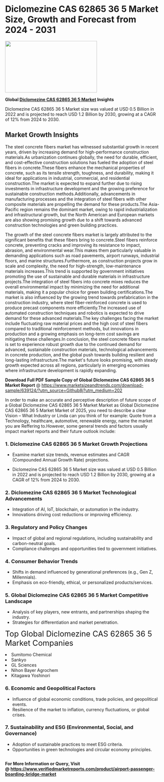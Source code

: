 <H1>Diclomezine CAS 62865 36 5 Market Size, Growth and Forecast from 2024 - 2031</H1><img class="aligncenter size-medium wp-image-584254" src="https://thirdeyenews.in/wp-content/uploads/2024/09/Global-Market-Research-300x168.jpeg" alt="" width="300" height="168" /><p><strong>Global&nbsp;<a href="https://www.marketsizeandtrends.com/download-sample/639124/?utm_source=Github8j?utm_medium=202">Diclomezine CAS 62865 36 5 Market</a> Insights</strong></p><p>Diclomezine CAS 62865 36 5 Market size was valued at USD 0.5 Billion in 2022 and is projected to reach USD 1.2 Billion by 2030, growing at a CAGR of 12% from 2024 to 2030.</p><p><h2>Market Growth Insights</h2> <p>The steel concrete fibers market has witnessed substantial growth in recent years, driven by increasing demand for high-performance construction materials.As urbanization continues globally, the need for durable, efficient, and cost-effective construction solutions has fueled the adoption of steel fibers in concrete.These fibers enhance the mechanical properties of concrete, such as its tensile strength, toughness, and durability, making it ideal for applications in industrial, commercial, and residential construction.The market is expected to expand further due to rising investments in infrastructure development and the growing preference for sustainable construction methods.Additionally, advancements in manufacturing processes and the integration of steel fibers with other composite materials are propelling the demand for these products.The Asia-Pacific region remains the dominant market, owing to rapid industrialization and infrastructural growth, but the North American and European markets are also showing promising growth due to a shift towards advanced construction technologies and green building practices.</p> <p>The growth of the steel concrete fibers market is largely attributed to the significant benefits that these fibers bring to concrete.Steel fibers reinforce concrete, preventing cracks and improving its resistance to impact, abrasion, and environmental wear.This makes them particularly valuable in demanding applications such as road pavements, airport runways, industrial floors, and marine structures.Furthermore, as construction projects grow in scale and complexity, the need for high-strength, low-maintenance materials increases.This trend is supported by government initiatives promoting the use of sustainable and durable materials in infrastructure projects.The integration of steel fibers into concrete mixes reduces the overall environmental impact by minimizing the need for additional materials, making it a popular choice for green building certifications.The market is also influenced by the growing trend towards prefabrication in the construction industry, where steel fiber-reinforced concrete is used to produce precast components more efficiently.The increased use of automated construction techniques and robotics is expected to drive demand for these advanced materials.The key challenges facing the market include fluctuating raw material prices and the high cost of steel fibers compared to traditional reinforcement methods, but innovations in production and a growing emphasis on long-term cost savings are mitigating these challenges.In conclusion, the steel concrete fibers market is set to experience robust growth due to the continued demand for advanced, sustainable construction materials, technological advancements in concrete production, and the global push towards building resilient and long-lasting infrastructure.The market's future looks promising, with steady growth expected across all regions, particularly in emerging economies where infrastructure development is rapidly expanding.</p> <p><span class=""><strong>Download Full PDF Sample Copy of Global Diclomezine CAS 62865 36 5 Market Report</strong> @ <a href="https://www.marketsizeandtrends.com/download-sample/639124/?utm_source=Github8j?utm_medium=202" target="_blank">https://www.marketsizeandtrends.com/download-sample/639124/?utm_source=Github8j?utm_medium=202</a></span></p><p>In order to make an accurate and perceptive description of future scope of a Global&nbsp;Diclomezine CAS 62865 36 5 Market Market as Global&nbsp;Diclomezine CAS 62865 36 5 Market Market of 2025, you need to describe a clear Vision &ndash; What Industry or Linda can you think of for example: Quote from a Technology, healthcare, automotive, renewable energy, name the market you are Reffering to.However, some general trends and factors usually impact market reports and their future outlook include:</p><h3>1.&nbsp;<strong>Diclomezine CAS 62865 36 5 Market Growth Projections</strong></h3><ul><li>Examine market size trends, revenue estimates and CAGR (Compounded Annual Growth Rate) projections.</li><li><p>Diclomezine CAS 62865 36 5 Market size was valued at USD 0.5 Billion in 2022 and is projected to reach USD 1.2 Billion by 2030, growing at a CAGR of 12% from 2024 to 2030.</p></li></ul><h3>2.&nbsp;<strong>Diclomezine CAS 62865 36 5 Market Technological Advancements</strong></h3><ul><li>Integration of AI, IoT, blockchain, or automation in the industry.</li><li>Innovations driving cost reductions or improving efficiency.</li></ul><h3>3.&nbsp;<strong>Regulatory and Policy Changes</strong></h3><ul><li>Impact of global and regional regulations, including sustainability and carbon-neutral goals.</li><li>Compliance challenges and opportunities tied to government initiatives.</li></ul><h3>4.&nbsp;<strong>Consumer Behavior Trends</strong></h3><ul><li>Shifts in demand influenced by generational preferences (e.g., Gen Z, Millennials).</li><li>Emphasis on eco-friendly, ethical, or personalized products/services.</li></ul><h3>5.&nbsp;<strong>Global Diclomezine CAS 62865 36 5 Market Competitive Landscape</strong></h3><ul><li>Analysis of key players, new entrants, and partnerships shaping the industry.</li><li>Strategies for differentiation and market penetration.</li></ul><p data-pm-slice="1 1 []"><span style="color: inherit; font-family: inherit; font-size: 25px;">Top Global Diclomezine CAS 62865 36 5 Market Companies</span></p><div class="" data-test-id=""><p><li>Sumitomo Chemical</li><li> Sankyo</li><li> GL Sciences</li><li> Nihon Bayer Agrochem</li><li> Kitagawa Yoshinori</li></p></div><h3>6.&nbsp;<strong>Economic and Geopolitical Factors</strong></h3><ul><li>Influence of global economic conditions, trade policies, and geopolitical events.</li><li>Resilience of the market to inflation, currency fluctuations, or global crises.</li></ul><h3>7.&nbsp;<strong>Sustainability and ESG (Environmental, Social, and Governance)</strong></h3><ul><li>Adoption of sustainable practices to meet ESG criteria.</li><li>Opportunities in green technologies and circular economy principles.</li></ul><h2><strong style="font-size: 14px;">For More Information or Query, Visit @&nbsp;</strong><a style="background-color: #ffffff; font-size: 14px;" href="https://www.marketsizeandtrends.com/report/diclomezine-cas-62865-36-5-market/" target="_blank">https://www.verifiedmarketreports.com/product/airport-passenger-boarding-bridge-market</a></h2>